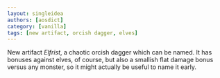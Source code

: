 ```yaml
---
layout: singleidea
authors: [aosdict]
category: [vanilla]
tags: [new artifact, orcish dagger, elves]
---
```

New artifact *Elfrist*, a chaotic orcish dagger which can be named. It has bonuses against elves, of course, but also a smallish flat damage bonus versus any monster, so it might actually be useful to name it early.
